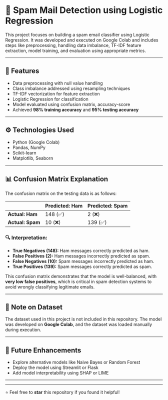 # 📧 Spam Mail Detection using Logistic Regression

This project focuses on building a spam email classifier using Logistic Regression. It was developed and executed on Google Colab and includes steps like preprocessing, handling data imbalance, TF-IDF feature extraction, model training, and evaluation using appropriate metrics.

---

## 📌 Features

- Data preprocessing with null value handling
- Class imbalance addressed using resampling techniques
- TF-IDF vectorization for feature extraction
- Logistic Regression for classification
- Model evaluated using confusion matrix, accuracy-score
- Achieved **98% training accuracy** and **95% testing accuracy**

---

## ⚙️ Technologies Used

- Python (Google Colab)
- Pandas, NumPy
- Scikit-learn
- Matplotlib, Seaborn

---

## 📊 Confusion Matrix Explanation

The confusion matrix on the testing data is as follows:

|                      | Predicted: Ham | Predicted: Spam |
|----------------------|----------------|-----------------|
| **Actual: Ham**      | 148 (✅)        | 2 (❌)           |
| **Actual: Spam**     | 10 (❌)         | 139 (✅)         |

### 🔍 Interpretation:

- **True Negatives (148):** Ham messages correctly predicted as ham.
- **False Positives (2):** Ham messages incorrectly predicted as spam.
- **False Negatives (10):** Spam messages incorrectly predicted as ham.
- **True Positives (139):** Spam messages correctly predicted as spam.

This confusion matrix demonstrates that the model is well-balanced, with **very low false positives**, which is critical in spam detection systems to avoid wrongly classifying legitimate emails.

---

## 📂 Note on Dataset

The dataset used in this project is not included in this repository. The model was developed on **Google Colab**, and the dataset was loaded manually during execution.

---

## 📌 Future Enhancements

- Explore alternative models like Naive Bayes or Random Forest
- Deploy the model using Streamlit or Flask
- Add model interpretability using SHAP or LIME

---
---

⭐ Feel free to **star** this repository if you found it helpful!


